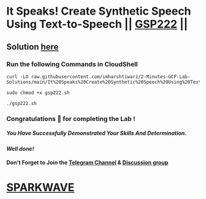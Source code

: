 # It Speaks! Create Synthetic Speech Using Text-to-Speech || [GSP222](https://www.cloudskillsboost.google/focuses/1290?parent=catalog) ||

## Solution [here](https://youtu.be/7Qs0BjLS-6c)

### Run the following Commands in CloudShell

```
curl -LO raw.githubusercontent.com/imharshtiwari/2-Minutes-GCP-Lab-Solutions/main/It%20Speaks%20Create%20Synthetic%20Speech%20Using%20Text%20to%20Speech/gsp222.sh

sudo chmod +x gsp222.sh

./gsp222.sh
```

### Congratulations 🎉 for completing the Lab !

##### *You Have Successfully Demonstrated Your Skills And Determination.*

#### *Well done!*

#### Don't Forget to Join the [Telegram Channel](https://t.me/sparkwave.01) & [Discussion group](https://t.me/sparkwave.01chats)

# [SPARKWAVE](https://www.youtube.com/@sparkwave.01)
